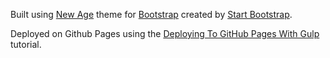 Built using [New Age](https://startbootstrap.com/theme/new-age/) theme for [Bootstrap](https://getbootstrap.com/) created by [Start Bootstrap](https://startbootstrap.com/).

Deployed on Github Pages using the [Deploying To GitHub Pages With Gulp](https://medium.com/superhighfives/deploying-to-github-pages-with-gulp-c06efc527de8) tutorial. 




